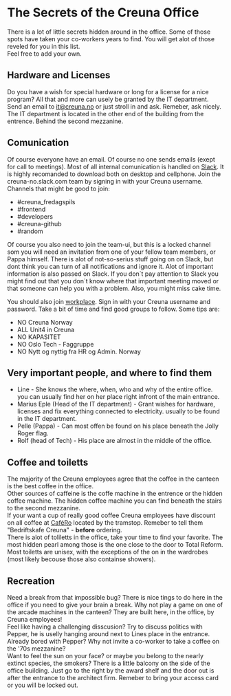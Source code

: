 # The Secrets of the Creuna Office #

There is a lot of little secrets hidden around in the office. 
Some of those spots have taken your co-workers years to find.
You will get alot of those reveled for you in this list. <br>
Feel free to add your own.


## Hardware and Licenses ##

Do you have a wish for special hardware or long for a license for a nice program? All that and more can usely be granted by the IT department. Send an email to it@creuna.no or just stroll in and ask. Remeber, ask nicely. 
The IT department is located in the other end of the building from the entrence. Behind the second mezzanine.

## Comunication ##

Of course everyone have an email. Of course no one sends emails (exept for call to meetings). Most of all internal comunication is handled on [Slack](https://slack.com/). It is highly recomanded to download both on desktop and cellphone. Join the creuna-no.slack.com team by signing in with your Creuna username. Channels that might be good to join:
* #creuna_fredagspils
* #frontend
* #developers
* #creuna-github
* #random

Of course you also need to join the team-ui, but this is a locked channel som you will need an invitation from one of your fellow team members, or Pappa himself. There is alot of not-so-serius stuff going on on Slack, but dont think you can turn of all notifications and ignore it. Alot of important information is also passed on Slack. If you don´t pay attention to Slack you might find out that you don´t know where that important meeting moved or that someone can help you with a problem. Also, you might miss cake time. 

You should also join [workplace](https://creuna.facebook.com/). Sign in with your Creuna username and password. Take a bit of time and find good groups to follow. Some tips are:
* NO Creuna Norway
* ALL Unit4 in Creuna
* NO KAPASITET
* NO Oslo Tech - Faggruppe
* NO Nytt og nyttig fra HR og Admin. Norway


## Very important people, and where to find them ##

* Line - She knows the where, when, who and why of the entire office. you can usually find her on her place right infront of the main entrance.
* Marius Eple (Head of the IT department) - Grant wishes for hardware, licenses and fix everything connected to electricity. usually to be found in the IT department. 
* Pelle (Pappa) - Can most offen be found on his place beneath the Jolly Roger flag. 
* Rolf (head of Tech) - His place are almost in the middle of the office.

## Coffee and toiletts ##

The majority of the Creuna employees agree that the coffee in the canteen is the best coffee in the office. <br>
Other sources of caffeine is the coffe machine in the entrence or the hidden coffee machine. The hidden coffee machine you can find beneath the stairs to the second mezzanine. <br>
If your want a cup of really good coffee Creuna employees have discount on all coffee at [CaféRo](https://www.cafero.no/) located by the tramstop. Remeber to tell them "Bedriftskafe Creuna" - **before** ordering. <br>
There is alot of toliletts in the office, take your time to find your favorite. The most hidden pearl among those is the one close to the door to Total Reform. Most toiletts are unisex, with the exceptions of the on in the wardrobes
(most likely becouse those also containse showers).  

## Recreation ##

Need a break from that impossible bug? There is nice tings to do here in the office if you need to give your brain a break. Why not play a game on one of the arcade machines in the canteen? They are built here, in the office, by Creuna employees! <br> 
Feel like having a challenging disscusion? Try to discuss politics with Pepper, he is uselly hanging around next to Lines place in the entrance. Already bored with Pepper? Why not invite a co-worker to take a coffee on the '70s mezzanine? <br>
Want to feel the sun on your face? or maybe you belong to the nearly extinct species, the smokers? There is a little balcony on the side of the office building. Just go to the right by the award shelf and the door out is after the entrance to the architect firm. Remeber to bring your access card or you will be locked out. 




